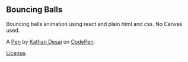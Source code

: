 Bouncing Balls
--------------
Bouncing balls animation using react and plain html and css. No Canvas used.

A [Pen](https://codepen.io/KathanDesai/pen/PpBwGY) by [Kathan Desai](http://codepen.io/KathanDesai) on [CodePen](http://codepen.io/).

[License](https://codepen.io/KathanDesai/pen/PpBwGY/license).
